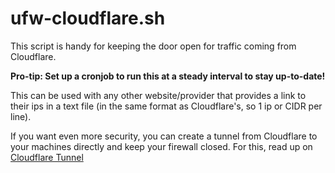 # ufw-cloudflare.sh

This script is handy for keeping the door open for traffic coming from Cloudflare.

**Pro-tip: Set up a cronjob to run this at a steady interval to stay up-to-date!**

This can be used with any other website/provider that provides a link to their ips in a text file (in the same format as Cloudflare's, so 1 ip or CIDR per line).

If you want even more security, you can create a tunnel from Cloudflare to your machines directly and keep your firewall closed. For this, read up on [Cloudflare Tunnel](https://developers.cloudflare.com/cloudflare-one/connections/connect-networks/)